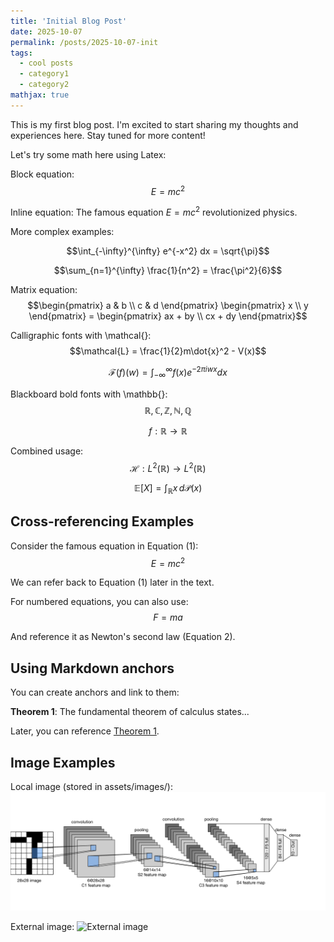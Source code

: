 ```yaml
---
title: 'Initial Blog Post'
date: 2025-10-07
permalink: /posts/2025-10-07-init
tags:
  - cool posts
  - category1
  - category2
mathjax: true
---
```


This is my first blog post. I'm excited to start sharing my thoughts and experiences here. Stay tuned for more content!

Let's try some math here using Latex:

Block equation: 
$$E = mc^2$$

Inline equation: The famous equation $E = mc^2$ revolutionized physics.

More complex examples:

$$\int_{-\infty}^{\infty} e^{-x^2} dx = \sqrt{\pi}$$

$$\sum_{n=1}^{\infty} \frac{1}{n^2} = \frac{\pi^2}{6}$$

Matrix equation:
$$\begin{pmatrix} a & b \\ c & d \end{pmatrix} \begin{pmatrix} x \\ y \end{pmatrix} = \begin{pmatrix} ax + by \\ cx + dy \end{pmatrix}$$

Calligraphic fonts with \mathcal{}:
$$\mathcal{L} = \frac{1}{2}m\dot{x}^2 - V(x)$$

$$\mathcal{F}(f)(w) = \int_{-\infty}^{\infty} f(x) e^{-2\pi i wx} dx$$

Blackboard bold fonts with \mathbb{}:
$$\mathbb{R}, \mathbb{C}, \mathbb{Z}, \mathbb{N}, \mathbb{Q}$$

$$f: \mathbb{R} \to \mathbb{R}$$

Combined usage:
$$\mathcal{H}: L^2(\mathbb{R}) \to L^2(\mathbb{R})$$

$$\mathbb{E}[X] = \int_{\mathbb{R}} x \, d\mathcal{P}(x)$$

## Cross-referencing Examples

Consider the famous equation in Equation (1):
$$E = mc^2 \tag{1}$$

We can refer back to Equation (1) later in the text.

For numbered equations, you can also use:
$$\begin{equation}
F = ma \label{eq:newton}
\end{equation}$$

And reference it as Newton's second law (Equation 2).

## Using Markdown anchors
You can create anchors and link to them:

<a name="important-theorem"></a>
**Theorem 1**: The fundamental theorem of calculus states...

Later, you can reference [Theorem 1](#important-theorem).

## Image Examples

Local image (stored in assets/images/):
![Description of image](/images/posts/2025-10-07-init/LeNet-5_architecture.svg)

External image:
![External image](https://example.com/image.jpg)